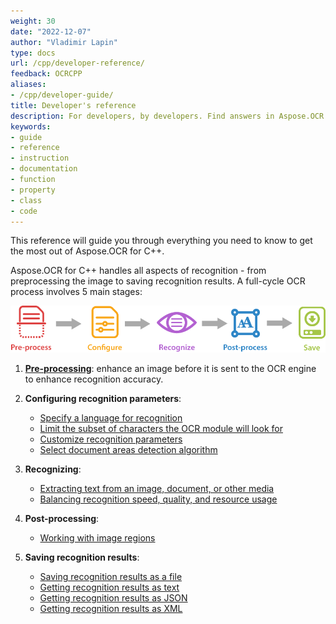 ```yaml
---
weight: 30
date: "2022-12-07"
author: "Vladimir Lapin"
type: docs
url: /cpp/developer-reference/
feedback: OCRCPP
aliases:
- /cpp/developer-guide/
title: Developer's reference
description: For developers, by developers. Find answers in Aspose.OCR for C++ developer's reference and start building your OCR applications.
keywords:
- guide
- reference
- instruction
- documentation
- function
- property
- class
- code
---
```


This reference will guide you through everything you need to know to get the most out of Aspose.OCR for C++.

Aspose.OCR for C++ handles all aspects of recognition - from preprocessing the image to saving recognition results. A full-cycle OCR process involves 5 main stages:

![Stages of Aspose.OCR image processing](ocr-stages.png)

1. [**Pre-processing**](/ocr/cpp/image-preprocessing/): enhance an image before it is sent to the OCR engine to enhance recognition accuracy.
2. **Configuring recognition parameters**:

    - [Specify a language for recognition](/ocr/cpp/languages/)
    - [Limit the subset of characters the OCR module will look for](/ocr/cpp/characters/)
    - [Customize recognition parameters](/ocr/cpp/settings/)
    - [Select document areas detection algorithm](/ocr/cpp/areas-detection/)

3. **Recognizing**:

    - [Extracting text from an image, document, or other media](/ocr/cpp/recognition/)
    - [Balancing recognition speed, quality, and resource usage](/ocr/cpp/performance-optimization/)

4. **Post-processing**:

    - [Working with image regions](/ocr/cpp/image-regions/)

5. **Saving recognition results**:

    - [Saving recognition results as a file](/ocr/cpp/save-file/)
    - [Getting recognition results as text](/ocr/cpp/save-text/)
    - [Getting recognition results as JSON](/ocr/cpp/save-json/)
    - [Getting recognition results as XML](/ocr/cpp/save-xml/)
